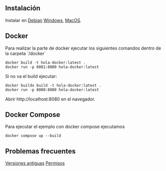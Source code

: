 
## Instalación

Instalar en [Debian](https://docs.docker.com/engine/install/debian/) [Windows](https://docs.docker.com/docker-for-windows/install/), [MacOS](https://docs.docker.com/docker-for-mac/install/).

  

## Docker

  

Para realizar la parte de docker ejecutar los siguientes comandos dentro de la carpeta ´/docker´

  

    docker build -t hola-docker:latest .
    docker run -p 8081:8080 hola-docker:latest


  Si no va el build ejecutar: 

  
    docker buildx build -t hola-docker:latest .
    docker run -p 8080:8080 hola-docker:latest



Abrir http://localhost:8080 en el navegador.

  

## Docker Compose

Para ejecutar el ejemplo con docker compose ejecutamos

    docker compose up --build



## Problemas frecuentes 

[Versiones antiguas](https://docs.docker.com/engine/install/ubuntu/)
[Permisos](https://stackoverflow.com/questions/48957195/how-to-fix-docker-got-permission-denied-issue)
